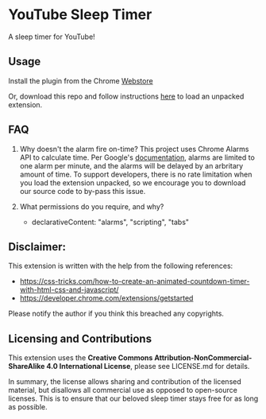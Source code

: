 # YouTube Sleep Timer

A sleep timer for YouTube! 

## Usage

Install the plugin from the Chrome [Webstore](https://chrome.google.com/webstore/detail/youtube-timer/gfegfgkiikpkochkfgopiolcfbmkfkll)

Or, download this repo and follow instructions [here](https://developer.chrome.com/docs/extensions/mv3/getstarted/#unpacked) to load an unpacked extension.

## FAQ

1. Why doesn't the alarm fire on-time?
    This project uses Chrome Alarms API to calculate time. Per Google's [documentation](https://developer.chrome.com/docs/extensions/reference/alarms/#method-create), alarms are limited to one alarm per minute, and the alarms will be delayed by an arbritary amount of time. To support developers, there is no rate limitation when you load the extension unpacked, so we encourage you to download our source code to by-pass this issue.

2. What permissions do you require, and why?
    - declarativeContent: 
    "alarms",
    "scripting",
    "tabs"

## Disclaimer: 

This extension is written with the help from the following references: 

- https://css-tricks.com/how-to-create-an-animated-countdown-timer-with-html-css-and-javascript/ 
- https://developer.chrome.com/extensions/getstarted 

Please notify the author if you think this breached any copyrights.


## Licensing and Contributions

This extension uses the **Creative Commons Attribution-NonCommercial-ShareAlike 4.0 International License**, please see LICENSE.md for details.

In summary, the license allows sharing and contribution of the licensed material, but disallows all commercial use as opposed to open-source licenses. 
This is to ensure that our beloved sleep timer stays free for as long as possible.